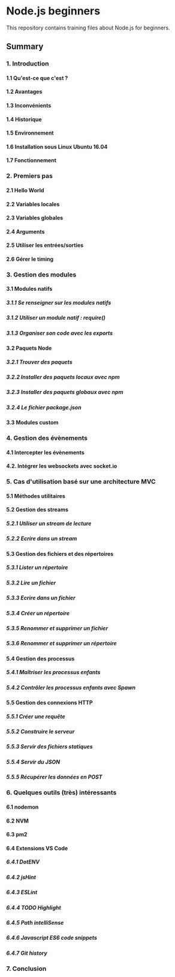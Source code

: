 # Node.js beginners

This repository contains training files about Node.js for beginners.

## Summary

### 1. Introduction

#### 1.1 Qu'est-ce que c'est ?

#### 1.2 Avantages

#### 1.3 Inconvénients

#### 1.4 Historique

#### 1.5 Environnement

#### 1.6 Installation sous Linux Ubuntu 16.04

#### 1.7 Fonctionnement

### 2. Premiers pas

#### 2.1 Hello World

#### 2.2 Variables locales

#### 2.3 Variables globales

#### 2.4 Arguments

#### 2.5 Utiliser les entrées/sorties

#### 2.6 Gérer le timing 

### 3. Gestion des modules

#### 3.1 Modules natifs

  ##### 3.1.1 Se renseigner sur les modules natifs

  ##### 3.1.2 Utiliser un module natif : require()

  ##### 3.1.3 Organiser son code avec les exports

#### 3.2 Paquets Node

  ##### 3.2.1 Trouver des paquets

  ##### 3.2.2 Installer des paquets locaux avec npm

  ##### 3.2.3 Installer des paquets globaux avec npm

  ##### 3.2.4 Le fichier package.json

#### 3.3 Modules custom

### 4. Gestion des évènements

#### 4.1 Intercepter les évènements

#### 4.2. Intégrer les websockets avec socket.io

### 5. Cas d'utilisation basé sur une architecture MVC

#### 5.1 Méthodes utilitaires

#### 5.2 Gestion des streams

  ##### 5.2.1 Utiliser un stream de lecture

  ##### 5.2.2 Ecrire dans un stream

#### 5.3 Gestion des fichiers et des répertoires

  ##### 5.3.1 Lister un répertoire

  ##### 5.3.2 Lire un fichier

  ##### 5.3.3 Ecrire dans un fichier

  ##### 5.3.4 Créer un répertoire

  ##### 5.3.5 Renommer et supprimer un fichier

  ##### 5.3.6 Renommer et supprimer un répertoire

#### 5.4 Gestion des processus

  ##### 5.4.1 Maîtriser les processus enfants

  ##### 5.4.2 Contrôler les processus enfants avec Spawn

#### 5.5 Gestion des connexions HTTP

  ##### 5.5.1 Créer une requête

  ##### 5.5.2 Construire le serveur

  ##### 5.5.3 Servir des fichiers statiques

  ##### 5.5.4 Servir du JSON

  ##### 5.5.5 Récupérer les données en POST

### 6. Quelques outils (très) intéressants

#### 6.1 nodemon

#### 6.2 NVM

#### 6.3 pm2 

#### 6.4 Extensions VS Code

##### 6.4.1 DotENV

##### 6.4.2 jsHint

##### 6.4.3 ESLint

##### 6.4.4 TODO Highlight

##### 6.4.5 Path intelliSense

##### 6.4.6 Javascript ES6 code snippets

##### 6.4.7 Git history

### 7. Conclusion

